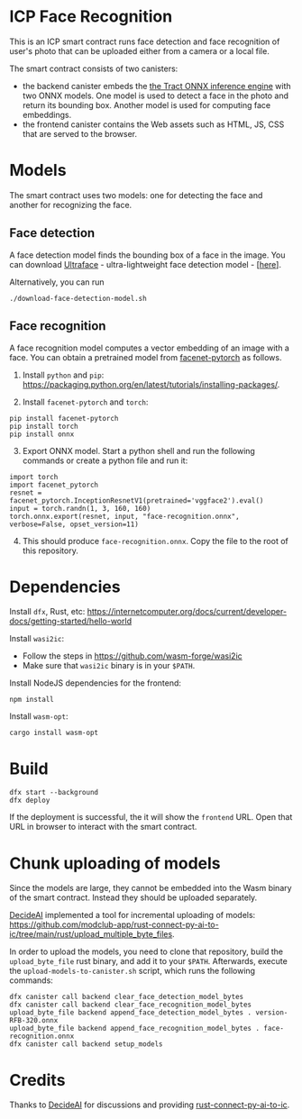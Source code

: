 # ICP Face Recognition

This is an ICP smart contract runs face detection and face recognition of user's photo that can be uploaded either from a camera or a local file.

The smart contract consists of two canisters:

- the backend canister embeds the [the Tract ONNX inference engine](https://github.com/sonos/tract) with two ONNX models. One model is used to detect a face in the photo and return its bounding box. Another model is used for computing face embeddings.
- the frontend canister contains the Web assets such as HTML, JS, CSS that are served to the browser.

# Models

The smart contract uses two models: one for detecting the face and another for recognizing the face.

## Face detection

A face detection model finds the bounding box of a face in the image.
You can download [Ultraface](https://github.com/onnx/models/tree/main/validated/vision/body_analysis/ultraface) - ultra-lightweight face detection model - [[here](https://github.com/onnx/models/blob/bec48b6a70e5e9042c0badbaafefe4454e072d08/validated/vision/body_analysis/ultraface/models/version-RFB-320.onnx)].

Alternatively, you can run
```
./download-face-detection-model.sh
```

## Face recognition

A face recognition model computes a vector embedding of an image with a face.
You can obtain a pretrained model from [facenet-pytorch](https://github.com/timesler/facenet-pytorch) as follows.


1. Install `python` and `pip`: https://packaging.python.org/en/latest/tutorials/installing-packages/.

2. Install `facenet-pytorch` and  `torch`:
```
pip install facenet-pytorch
pip install torch
pip install onnx
```

3. Export ONNX model. Start a python shell and run the following commands or create a python file and run it:
```
import torch
import facenet_pytorch
resnet = facenet_pytorch.InceptionResnetV1(pretrained='vggface2').eval()
input = torch.randn(1, 3, 160, 160)
torch.onnx.export(resnet, input, "face-recognition.onnx", verbose=False, opset_version=11)
```

4. This should produce `face-recognition.onnx`. Copy the file to the root of this repository.

# Dependencies

Install `dfx`, Rust, etc: https://internetcomputer.org/docs/current/developer-docs/getting-started/hello-world

Install `wasi2ic`:
- Follow the steps in https://github.com/wasm-forge/wasi2ic
- Make sure that `wasi2ic` binary is in your `$PATH`.

Install NodeJS dependencies for the frontend:

```
npm install
```

Install `wasm-opt`:

```
cargo install wasm-opt
```

# Build

```
dfx start --background
dfx deploy
```

If the deployment is successful, the it will show the `frontend` URL.
Open that URL in browser to interact with the smart contract.

# Chunk uploading of models

Since the models are large, they cannot be embedded into the Wasm binary of the smart contract.
Instead they should be uploaded separately.

[DecideAI](https://decideai.xyz/) implemented a tool for incremental uploading of models: https://github.com/modclub-app/rust-connect-py-ai-to-ic/tree/main/rust/upload_multiple_byte_files.

In order to upload the models, you need to clone that repository, build the `upload_byte_file` rust binary, and add it to your `$PATH`.
Afterwards, execute the `upload-models-to-canister.sh` script, which runs the following commands:
```
dfx canister call backend clear_face_detection_model_bytes
dfx canister call backend clear_face_recognition_model_bytes
upload_byte_file backend append_face_detection_model_bytes . version-RFB-320.onnx
upload_byte_file backend append_face_recognition_model_bytes . face-recognition.onnx
dfx canister call backend setup_models
```

# Credits 

Thanks to [DecideAI](https://decideai.xyz/) for discussions and providing [rust-connect-py-ai-to-ic](https://github.com/modclub-app/rust-connect-py-ai-to-ic/tree/main/rust/upload_multiple_byte_files).

